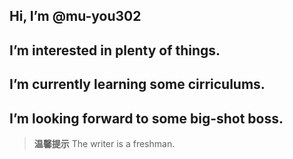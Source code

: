 ## Hi, I’m @mu-you302
## I’m interested in plenty of things.
## I’m currently learning some cirriculums.
## I’m looking forward to some big-shot boss.

> **温馨提示** The writer is a freshman.
